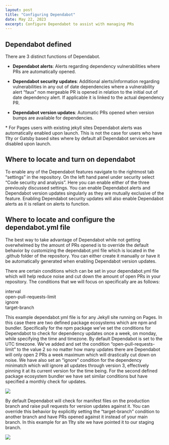 ```yaml
---
layout: post
title: "Configuring Dependabot"
date: May 22, 2023
excerpt: Configure Dependabot to assist with managing PRs
---
```


## Dependabot defined
There are 3 distinct functions of Dependabot.  

* __Dependabot alerts__: Alerts regarding dependency vulnerabilities where PRs are automatically opened.

* __Dependabot security updates__: Additional alerts/information regarding vulnerabilities in any out of date dependencies where a vulnerability alert “faux” non mergeable PR is opened in relation to the initial out of date dependency alert. If applicable it is linked to the actual dependency PR.  

* __Dependabot version updates__: Automatic PRs opened when version bumps are available for dependencies.   

\* For Pages users with existing jekyll sites Dependabot alerts was automatically enabled upon launch. This is not the case for users who have 11ty or Gatsby based sites where by default all Dependabot services are disabled upon launch.

## Where to locate and turn on dependabot  

To enable any of the Dependabot features navigate to the rightmost tab “settings” in the repository. On the left hand panel under security select “Code security and analysis”. Here you can enable either of the three previously discussed settings. You can enable Dependabot alerts and Dependabot version updates singularly as they are mutually exclusive of the feature. Enabling Dependabot security updates will also enable Dependabot alerts as it is reliant on alerts to function. 

## Where to locate and configure the dependabot.yml file

The best way to take advantage of Dependabot while not getting overwhelmed by the amount of PRs opened is to override the default behavior by customizing the dependabot.yml file which is located in the .github folder of the repository. You can either create it manually or have it be automatically generated when enabling Dependabot version updates.

There are certain conditions which can be set in your dependabot.yml file which will help reduce noise and cut down the amount of open PRs in your repository. The conditions that we will focus on specifically are as follows:

<p>interval
  <br>
open-pull-requests-limit
  <br>
ignore
  <br>
target-branch</p>

This example dependabot.yml file is for any Jekyll site running on Pages. In this case there are two defined package ecosystems which are npm and bundler. Specifically for the npm package we’ve set the conditions for Dependabot to check for dependency updates once a week, on monday, while specifying the time and timezone. By default Dependabot is set to the UTC timezone. We’ve added and set the condition “open-pull-requests-limit” to the value 2 so no matter how many updates there are Dependabot will only open 2 PRs a week maximum which will drastically cut down on noise. We have also set an “ignore” condition for the dependency minimatch which will ignore all updates through version 3, effectively pinning it at its current version for the time being. For the second defined package ecosystem bundler we have set similar conditions but have specified a monthly check for updates. 

<img src="{{ site.baseurl }}/assets/images/pages/dependabot-yml.png"/>

By default Dependabot will check for manifest files on the production  branch and raise pull requests for version updates against it. You can override this behavior by explicitly setting the “target-branch” condition to another branch and have PRs opened against it instead of your main branch. In this example for an 11ty site we have pointed it to our staging branch.

<img src="{{ site.baseurl }}/assets/images/pages/dependabot-target-branch.png"/>